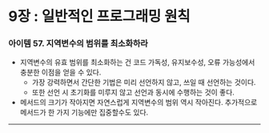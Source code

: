 # 9장 : 일반적인 프로그래밍 원칙

### 아이템 57. 지역변수의 범위를 최소화하라

- 지역변수의 유효 범위를 최소화하는 건 코드 가독성, 유지보수성, 오류 가능성에서 충분한 이점을 얻을 수 있다.
    - 가장 강력하면서 간단한 기법은 미리 선언하지 않고, 쓰일 때 선언하는 것이다.
    - 또한 선언 시 초기화를 미루지 않고 선언과 동시에 수행하는 것이 좋다.
- 메서드의 크기가 작아지면 자연스럽게 지역변수의 범위 역시 작아진다. 추가적으로 메서드가 한 가지 기능에만 집중할수도 있다.

---
